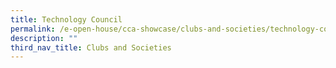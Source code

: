 ```yaml
---
title: Technology Council
permalink: /e-open-house/cca-showcase/clubs-and-societies/technology-council/
description: ""
third_nav_title: Clubs and Societies
---
```

